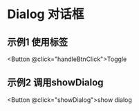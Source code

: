 # Dialog 对话框

## 示例1 使用标签
<Button @click="handleBtnClick">Toggle</Button>
<Dialog
    v-model:visible="visible"
    :closeOnClickOverlay="false"
    :ok="f1"
    :cancel="f2"
>
    <template v-slot:title>
    <strong>加粗标题</strong>
    </template>
    <template v-slot:content>
    <p>
        Lorem ipsum dolor, sit amet consectetur adipisicing elit. Blanditiis,
        reprehenderit ut tempora dolorum voluptatum expedita, nihil cumque
        eaque vitae asperiores accusamus esse beatae nobis, placeat eligendi
        sequi omnis! Ipsam, iusto!
    </p>
    <p>
        Lorem ipsum dolor, sit amet consectetur adipisicing elit. Blanditiis,
        reprehenderit ut tempora dolorum voluptatum expedita, nihil cumque
        eaque vitae asperiores accusamus esse beatae nobis, placeat eligendi
        sequi omnis! Ipsam, iusto!
    </p>
    </template>
</Dialog>

## 示例2 调用showDialog

<Button @click="showDialog">show dialog</Button>

<script setup>
import { ref } from "vue";
import { Button, Dialog, openDialog } from "salix-ui";

const visible = ref(false);
const handleBtnClick = () => {
    visible.value = !visible.value;
};
const f1 = () => {
    console.log("call f1");
    return true;
};
const f2 = () => {
    console.log("call f2");
    return true;
};

const showDialog = () => {
    openDialog({
    title: () => "标题",
    content: () => "你好",
    ok() {
        console.log("ok");
        return true;
    },
    cancel() {
        console.log("cancel");
        return true;
    },
    });
};
</script>
